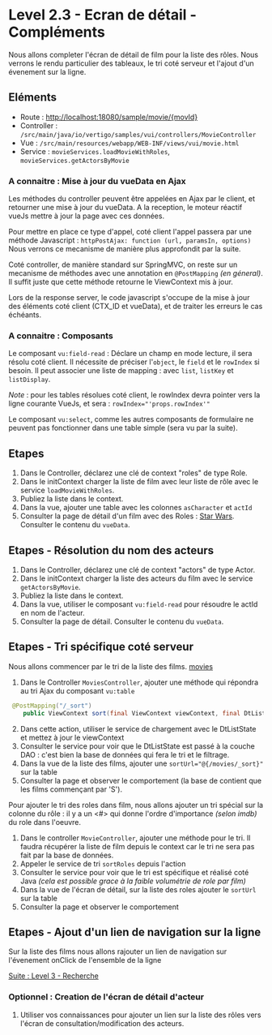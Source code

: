 # Level 2.3 - Ecran de détail - Compléments

Nous allons completer l'écran de détail de film pour la liste des rôles.
Nous verrons le rendu particulier des tableaux, le tri coté serveur et l'ajout d'un évenement sur la ligne.

## Eléments

- Route : [http://localhost:18080/sample/movie/{movId}](http://localhost:18080/sample/movie/3678598)
- Controller : `/src/main/java/io/vertigo/samples/vui/controllers/MovieController`
- Vue : `/src/main/resources/webapp/WEB-INF/views/vui/movie.html`
- Service : `movieServices.loadMovieWithRoles`, `movieServices.getActorsByMovie`

### A connaitre : Mise à jour du vueData en Ajax

Les méthodes du controller peuvent être appelées en Ajax par le client, et retourner une mise à jour du vueData.
A la reception, le moteur réactif vueJs mettre à jour la page avec ces données.

Pour mettre en place ce type d'appel, coté client l'appel passera par une méthode Javascript : `httpPostAjax: function (url, paramsIn, options)`
Nous verrons ce mecanisme de manière plus approfondit par la suite.

Coté controller, de manière standard sur SpringMVC, on reste sur un mecanisme de méthodes avec une annotation en `@PostMapping` *(en géneral)*.
Il suffit juste que cette méthode retourne le ViewContext mis à jour.

Lors de la response server, le code javascript s'occupe de la mise à jour des éléments coté client (CTX_ID et vueData), et de traiter les erreurs le cas échéants.

### A connaitre : Composants

Le composant `vu:field-read` : Déclare un champ en mode lecture, il sera résolu coté client. 
Il nécessite de préciser l'`object`, le `field` et le `rowIndex` si besoin. Il peut associer une liste de mapping : avec `list`, `listKey` et `listDisplay`.

*Note* : pour les tables résolues coté client, le rowIndex devra pointer vers la ligne courante VueJs, et sera : `rowIndex="'props.rowIndex'"`

Le composant `vu:select`, comme les autres composants de formulaire ne peuvent pas fonctionner dans une table simple (sera vu par la suite).

## Etapes

1. Dans le Controller, déclarez une clé de context "roles" de type Role.
2. Dans le initContext charger la liste de film avec leur liste de rôle avec le service `loadMovieWithRoles`.
3. Publiez la liste dans le context.
4. Dans la vue, ajouter une table avec les colonnes `asCharacter` et `actId`
5. Consulter la page de détail d'un film avec des Roles : [Star Wars](http://localhost:18080/sample/movie/3678598). Consulter le contenu du `vueData`.

## Etapes - Résolution du nom des acteurs
 
1. Dans le Controller, déclarez une clé de context "actors" de type Actor.
2. Dans le initContext charger la liste des acteurs du film avec le service `getActorsByMovie`.
3. Publiez la liste dans le context.
4. Dans la vue, utiliser le composant `vu:field-read` pour résoudre le actId en nom de l'acteur.
6. Consulter la page de détail. Consulter le contenu du `vueData`.

## Etapes - Tri spécifique coté serveur

Nous allons commencer par le tri de la liste des films. [movies](http://localhost:18080/sample/movies/)
1. Dans le Controller `MoviesController`, ajouter une méthode qui répondra au tri Ajax du composant `vu:table`
```Java
 @PostMapping("/_sort")
	public ViewContext sort(final ViewContext viewContext, final DtListState dtListState) {
```
2. Dans cette action, utiliser le service de chargement avec le DtListState et mettez à jour le viewContext
3. Consulter le service pour voir que le DtListState est passé à la couche DAO : c'est bien la base de données qui fera le tri et le filtrage.
4. Dans la vue de la liste des films, ajouter une `sortUrl="@{/movies/_sort}"` sur la table
5. Consulter la page et observer le comportement (la base de contient que les films commençant par 'S').

Pour ajouter le tri des roles dans film, nous allons ajouter un tri spécial sur la colonne du rôle : il y a un <#> qui donne l'ordre d'importance *(selon imdb)* du role dans l'oeuvre.
1. Dans le controller `MovieController`, ajouter une méthode pour le tri. Il faudra récupérer la liste de film depuis le context car le tri ne sera pas fait par la base de données.
2. Appeler le service de tri `sortRoles` depuis l'action
3. Consulter le service pour voir que le tri est spécifique et réalisé coté Java *(cela est possible grace à la faible volumétrie de role par film)*
4. Dans la vue de l'écran de détail, sur la liste des roles ajouter le `sortUrl` sur la table
5. Consulter la page et observer le comportement

## Etapes - Ajout d'un lien de navigation sur la ligne

Sur la liste des films nous allons rajouter un lien de navigation sur l'évenement onClick de l'ensemble de la ligne


 
[Suite : Level 3 - Recherche](./Level3.md)

### Optionnel : Creation de l'écran de détail d'acteur

1. Utiliser vos connaissances pour ajouter un lien sur la liste des rôles vers l'écran de consultation/modification des acteurs.
